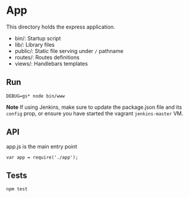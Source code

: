 
# App

This directory holds the express application.


- bin/: Startup script
- lib/: Library files
- public/: Static file serving under `/` pathname
- routes/: Routes definitions
- views/: Handlebars templates

## Run

    DEBUG=gs* node bin/www

**Note** If using Jenkins, make sure to update the package.json file and
its `config` prop, or ensure you have started the vagrant
`jenkins-master` VM.

## API

app.js is the main entry point


    var app = require('./app');

## Tests

    npm test
